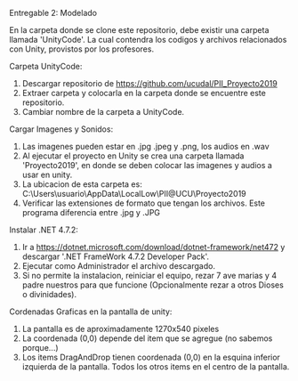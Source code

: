 Entregable 2: Modelado

En la carpeta donde se clone este repositorio, debe existir una carpeta llamada 'UnityCode'. La cual contendra los codigos y archivos relacionados con Unity, provistos por los profesores.

Carpeta UnityCode:
1) Descargar repositorio de https://github.com/ucudal/PII_Proyecto2019
2) Extraer carpeta y colocarla en la carpeta donde se encuentre este repositorio.
3) Cambiar nombre de la carpeta a UnityCode.

Cargar Imagenes y Sonidos:
1) Las imagenes pueden estar en .jpg .jpeg y .png, los audios en .wav
2) Al ejecutar el proyecto en Unity se crea una carpeta llamada 'Proyecto2019', en donde se deben colocar las imagenes y audios a usar en unity.
3) La ubicacion de esta carpeta es: C:\Users\usuario\AppData\LocalLow\PII@UCU\Proyecto2019
4) Verificar las extensiones de formato que tengan los archivos. Este programa diferencia entre .jpg y .JPG

Instalar .NET 4.7.2:
1) Ir a https://dotnet.microsoft.com/download/dotnet-framework/net472 y descargar '.NET FrameWork 4.7.2 Developer Pack'.
2) Ejecutar como Administrador el archivo descargado.
3) Si no permite la instalacion, reiniciar el equipo, rezar 7 ave marias y 4 padre nuestros para que funcione (Opcionalmente rezar a otros Dioses o divinidades).

Cordenadas Graficas en la pantalla de unity:
1) La pantalla es de aproximadamente 1270x540 pixeles
2) La coordenada (0,0) depende del item que se agregue (no sabemos porque...)
3) Los items DragAndDrop tienen coordenada (0,0) en la esquina inferior izquierda de la pantalla. Todos los otros items en el centro de la pantalla.